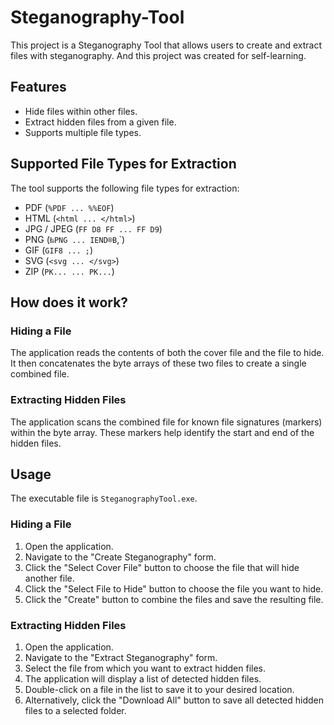 # Steganography-Tool
This project is a Steganography Tool that allows users to create and extract files with steganography.
And this project was created for self-learning.

## Features

- Hide files within other files.
- Extract hidden files from a given file.
- Supports multiple file types.

## Supported File Types for Extraction
The tool supports the following file types for extraction:

- PDF (`%PDF ... %%EOF`)
- HTML (`<html ... </html>`)
- JPG / JPEG (`FF D8 FF ... FF D9`)
- PNG (`‰PNG ... IEND®B`‚`)
- GIF (`GIF8 ... ;`)
- SVG (`<svg ... </svg>`)
- ZIP (`PK... ... PK...`)

## How does it work?

### Hiding a File
The application reads the contents of both the cover file and the file to hide.
It then concatenates the byte arrays of these two files to create a single combined file.

### Extracting Hidden Files
The application scans the combined file for known file signatures (markers) within the byte array. These markers help identify the start and end of the hidden files.


## Usage
The executable file is `SteganographyTool.exe`.

### Hiding a File

1. Open the application.
2. Navigate to the "Create Steganography" form.
3. Click the "Select Cover File" button to choose the file that will hide another file.
4. Click the "Select File to Hide" button to choose the file you want to hide.
5. Click the "Create" button to combine the files and save the resulting file.

### Extracting Hidden Files

1. Open the application.
2. Navigate to the "Extract Steganography" form.
3. Select the file from which you want to extract hidden files.
4. The application will display a list of detected hidden files.
5. Double-click on a file in the list to save it to your desired location.
6. Alternatively, click the "Download All" button to save all detected hidden files to a selected folder.
